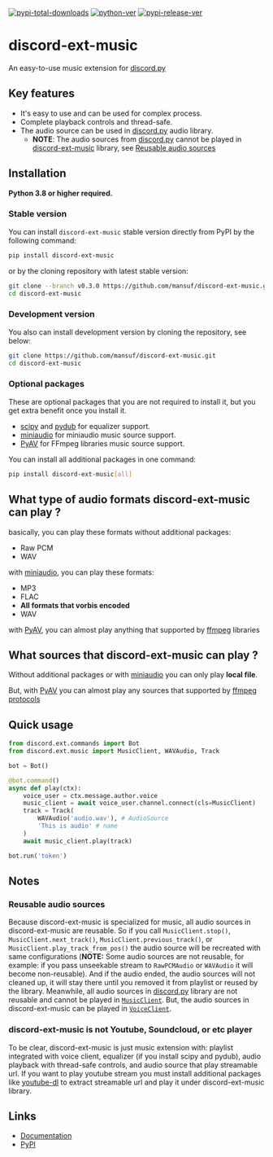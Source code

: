 [![pypi-total-downloads](https://img.shields.io/pypi/dm/discord-ext-music?label=DOWNLOADS&style=for-the-badge)](https://pypi.org/project/discord-ext-music)
[![python-ver](https://img.shields.io/pypi/pyversions/discord-ext-music?style=for-the-badge)](https://pypi.org/project/discord-ext-music)
[![pypi-release-ver](https://img.shields.io/pypi/v/discord-ext-music?style=for-the-badge)](https://pypi.org/project/discord-ext-music)

# discord-ext-music

An easy-to-use music extension for [discord.py](https://github.com/Rapptz/discord.py)

## Key features

- It's easy to use and can be used for complex process.
- Complete playback controls and thread-safe.
- The audio source can be used in [discord.py](https://github.com/Rapptz/discord.py) audio library.
    - **NOTE**: The audio sources from [discord.py](https://github.com/Rapptz/discord.py) cannot be played in [discord-ext-music](https://github.com/mansuf/discord-ext-music) library, see [Reusable audio sources](#reusable-audio-sources)

## Installation

**Python 3.8 or higher required.**

### Stable version

You can install `discord-ext-music` stable version directly from PyPI by the following command:

```bash
pip install discord-ext-music
```

or by the cloning repository with latest stable version:

```bash
git clone --branch v0.3.0 https://github.com/mansuf/discord-ext-music.git
cd discord-ext-music
```

### Development version

You also can install development version by cloning the repository, see below:

```bash
git clone https://github.com/mansuf/discord-ext-music.git
cd discord-ext-music
```

### Optional packages

These are optional packages that you are not required to install it, but you get extra benefit
once you install it.

- [scipy](https://github.com/scipy/scipy) and [pydub](https://github.com/jiaaro/pydub)
    for equalizer support.
- [miniaudio](https://github.com/irmen/pyminiaudio)
    for miniaudio music source support.
- [PyAV](https://github.com/PyAV-Org/PyAV)
    for FFmpeg libraries music source support.

You can install all additional packages in one command:

```bash
pip install discord-ext-music[all]
```

## What type of audio formats discord-ext-music can play ?

basically, you can play these formats without additional packages:
- Raw PCM
- WAV

with [miniaudio](https://github.com/irmen/pyminiaudio), you can play these formats:
- MP3
- FLAC
- **All formats that vorbis encoded**
- WAV

with [PyAV](https://github.com/PyAV-Org/PyAV), you can almost play anything that supported by [ffmpeg](http://ffmpeg.org/) libraries

## What sources that discord-ext-music can play ?

Without additional packages or with [miniaudio](https://github.com/irmen/pyminiaudio) you can only play **local file**.

But, with [PyAV](https://github.com/PyAV-Org/PyAV) you can almost play any sources that supported by [ffmpeg protocols](https://ffmpeg.org/ffmpeg-protocols.html)

## Quick usage

```python
from discord.ext.commands import Bot
from discord.ext.music import MusicClient, WAVAudio, Track

bot = Bot()

@bot.command()
async def play(ctx):
    voice_user = ctx.message.author.voice
    music_client = await voice_user.channel.connect(cls=MusicClient)
    track = Track(
        WAVAudio('audio.wav'), # AudioSource
        'This is audio' # name
    )
    await music_client.play(track)

bot.run('token')
```

## Notes

### Reusable audio sources

Because discord-ext-music is specialized for music, all audio sources in discord-ext-music are reusable. 
So if you call `MusicClient.stop()`, `MusicClient.next_track()`, `MusicClient.previous_track()`, or `MusicClient.play_track_from_pos()`
the audio source will be recreated with same configurations (**NOTE:** Some audio sources are not reusable, for example: if you pass unseekable stream to `RawPCMAudio` or `WAVAudio` it will become non-reusable). And if the audio ended, the audio sources will not cleaned up, it will stay there until you removed it from playlist or reused by the library. Meanwhile, all audio sources in [discord.py](https://github.com/Rapptz/discord.py) library are not reusable and cannot be played in [`MusicClient`](https://github.com/mansuf/discord-ext-music/blob/main/discord/ext/music/voice_client.py#L26). But, the audio sources in discord-ext-music can be played in [`VoiceClient`](https://github.com/Rapptz/discord.py/blob/v1.7.3/discord/voice_client.py#L171).

### discord-ext-music is not Youtube, Soundcloud, or etc player

To be clear, discord-ext-music is just music extension with: playlist integrated with voice client, equalizer (if you install scipy and pydub), audio playback with thread-safe controls, and audio source that play streamable url. If you want to play youtube stream you must install additional packages like [youtube-dl](https://github.com/ytdl-org/youtube-dl) to extract streamable url and play it under discord-ext-music library.

## Links

- [Documentation](http://discord-ext-music.rtfd.io/)
- [PyPI](https://pypi.org/project/discord-ext-music)
